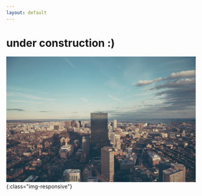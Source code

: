 ```yaml
---
layout: default
---
```


# under construction :)


![splashpage](images/splashimage.jpg "https://unsplash.com/photos/02f3KC3zKPk"){:class="img-responsive"}
